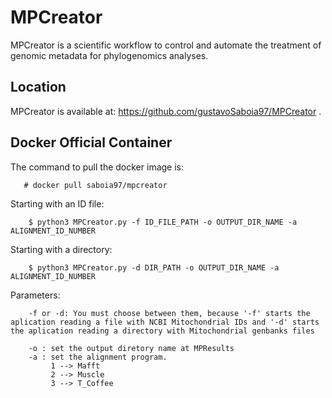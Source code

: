 # MPCreator
MPCreator is a scientific workflow to control and automate the treatment of genomic metadata for phylogenomics analyses. 
## Location
MPCreator is available at: https://github.com/gustavoSaboia97/MPCreator .
## Docker Official Container
The command to pull the docker image is: 
```
   # docker pull saboia97/mpcreator 
```

Starting with an ID file:
```
    $ python3 MPCreator.py -f ID_FILE_PATH -o OUTPUT_DIR_NAME -a ALIGNMENT_ID_NUMBER
```
Starting with a directory:
```
    $ python3 MPCreator.py -d DIR_PATH -o OUTPUT_DIR_NAME -a ALIGNMENT_ID_NUMBER
```
Parameters:
```
    -f or -d: You must choose between them, because '-f' starts the aplication reading a file with NCBI Mitochondrial IDs and '-d' starts the aplication reading a directory with Mitochondrial genbanks files

    -o : set the output diretory name at MPResults
    -a : set the alignment program.
         1 --> Mafft
         2 --> Muscle
         3 --> T_Coffee
```
